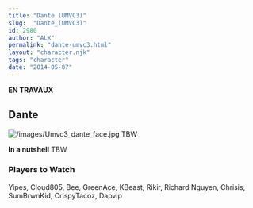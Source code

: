 ```yaml
---
title: "Dante (UMVC3)"
slug:  "Dante_(UMVC3)"
id: 2980
author: "ALX"
permalink: "dante-umvc3.html"
layout: "character.njk"
tags: "character"
date: "2014-05-07"
---
```


**EN TRAVAUX**

## Dante

![](/images/Umvc3_dante_face.jpg "/images/Umvc3_dante_face.jpg") TBW

**In a nutshell** TBW

### Players to Watch

Yipes, Cloud805, Bee, GreenAce, KBeast, Rikir, Richard Nguyen, Chrisis,
SumBrwnKid, CrispyTacoz, Dapvip
